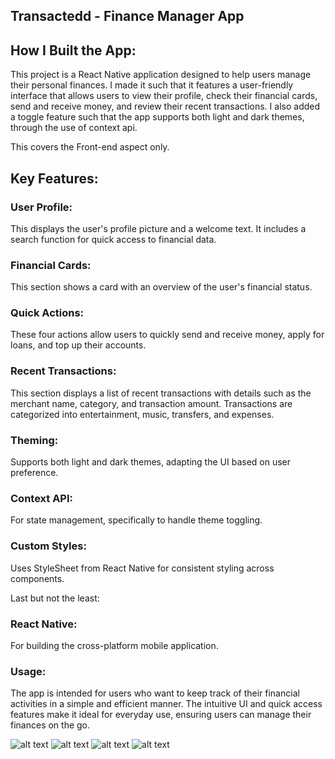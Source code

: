 ## Transactedd - Finance Manager App

## How I Built the App:
This project is a React Native application designed to help users manage their personal finances. I made it such that it features a user-friendly interface that allows users to view their profile, check their financial cards, send and receive money, and review their recent transactions. I also added a toggle feature such that the app supports both light and dark themes, through the use of context api.

This covers the Front-end aspect only.

## Key Features:

### User Profile:
This displays the user's profile picture and a welcome text.
It includes a search function for quick access to financial data.

### Financial Cards:
This section shows a card with an overview of the user's financial status.

### Quick Actions:
These four actions allow users to quickly send and receive money, apply for loans, and top up their accounts.

### Recent Transactions:
This section displays a list of recent transactions with details such as the merchant name, category, and transaction amount.
Transactions are categorized into entertainment, music, transfers, and expenses.

### Theming:
Supports both light and dark themes, adapting the UI based on user preference.
### Context API: 
For state management, specifically to handle theme toggling.
### Custom Styles: 
Uses StyleSheet from React Native for consistent styling across components.

Last but not the least:
### React Native: 
For building the cross-platform mobile application.

### Usage:
The app is intended for users who want to keep track of their financial activities in a simple and efficient manner. The intuitive UI and quick access features make it ideal for everyday use, ensuring users can manage their finances on the go.

![alt text](image.png)
![alt text](image-1.png)
![alt text](image-2.png)
![alt text](image-3.png)

